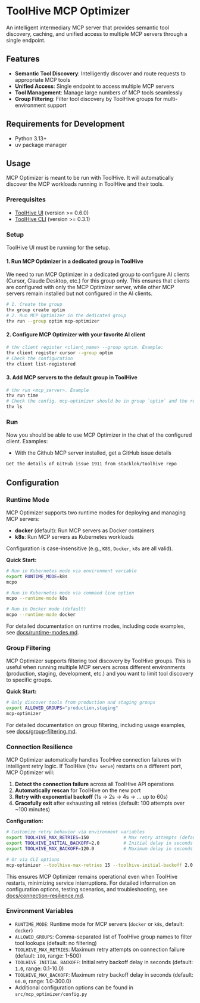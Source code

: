 # ToolHive MCP Optimizer

An intelligent intermediary MCP server that provides semantic tool discovery,
caching, and unified access to multiple MCP servers through a single endpoint.

## Features

- **Semantic Tool Discovery**: Intelligently discover and route requests to
  appropriate MCP tools
- **Unified Access**: Single endpoint to access multiple MCP servers
- **Tool Management**: Manage large numbers of MCP tools seamlessly
- **Group Filtering**: Filter tool discovery by ToolHive groups for
  multi-environment support

## Requirements for Development

- Python 3.13+
- uv package manager

## Usage

MCP Optimizer is meant to be run with ToolHive. It will automatically discover
the MCP workloads running in ToolHive and their tools.

### Prerequisites

- [ToolHive UI](https://docs.stacklok.com/toolhive/tutorials/quickstart-ui#step-1-install-the-toolhive-ui)
  (version >= 0.6.0)
- [ToolHive CLI](https://docs.stacklok.com/toolhive/tutorials/quickstart-cli#step-1-install-toolhive)
  (version >= 0.3.1)

### Setup

ToolHive UI must be running for the setup.

#### 1. Run MCP Optimizer in a dedicated group in ToolHive

We need to run MCP Optimizer in a dedicated group to configure AI clients
(Cursor, Claude Desktop, etc.) for this group only. This ensures that clients
are configured with only the MCP Optimizer server, while other MCP servers
remain installed but not configured in the AI clients.

```bash
# 1. Create the group
thv group create optim
# 2. Run MCP Optimizer in the dedicated group
thv run --group optim mcp-optimizer
```

#### 2. Configure MCP Optimizer with your favorite AI client

```bash
# thv client register <client_name> --group optim. Example:
thv client register cursor --group optim
# Check the configuration
thv client list-registered
```

#### 3. Add MCP servers to the default group in ToolHive

```bash
# thv run <mcp_server>. Example
thv run time
# Check the config. mcp-optimizer should be in group `optim` and the rest in `default`
thv ls
```

### Run

Now you should be able to use MCP Optimizer in the chat of the configured
client. Examples:

- With the Github MCP server installed, get a GitHub issue details

```markdown
Get the details of GitHub issue 1911 from stacklok/toolhive repo
```

## Configuration

### Runtime Mode

MCP Optimizer supports two runtime modes for deploying and managing MCP servers:

- **docker** (default): Run MCP servers as Docker containers
- **k8s**: Run MCP servers as Kubernetes workloads

Configuration is case-insensitive (e.g., `K8S`, `Docker`, `k8s` are all valid).

**Quick Start:**

```bash
# Run in Kubernetes mode via environment variable
export RUNTIME_MODE=k8s
mcpo

# Run in Kubernetes mode via command line option
mcpo --runtime-mode k8s

# Run in Docker mode (default)
mcpo --runtime-mode docker
```

For detailed documentation on runtime modes, including code examples, see
[docs/runtime-modes.md](docs/runtime-modes.md).

### Group Filtering

MCP Optimizer supports filtering tool discovery by ToolHive groups. This is
useful when running multiple MCP servers across different environments
(production, staging, development, etc.) and you want to limit tool discovery to
specific groups.

**Quick Start:**

```bash
# Only discover tools from production and staging groups
export ALLOWED_GROUPS="production,staging"
mcp-optimizer
```

For detailed documentation on group filtering, including usage examples, see
[docs/group-filtering.md](docs/group-filtering.md).

### Connection Resilience

MCP Optimizer automatically handles ToolHive connection failures with
intelligent retry logic. If ToolHive (`thv serve`) restarts on a different port,
MCP Optimizer will:

1. **Detect the connection failure** across all ToolHive API operations
2. **Automatically rescan** for ToolHive on the new port
3. **Retry with exponential backoff** (1s → 2s → 4s → ... up to 60s)
4. **Gracefully exit** after exhausting all retries (default: 100 attempts over
   ~100 minutes)

**Configuration:**

```bash
# Customize retry behavior via environment variables
export TOOLHIVE_MAX_RETRIES=150             # Max retry attempts (default: 100)
export TOOLHIVE_INITIAL_BACKOFF=2.0         # Initial delay in seconds (default: 1.0)
export TOOLHIVE_MAX_BACKOFF=120.0           # Maximum delay in seconds (default: 60.0)

# Or via CLI options
mcp-optimizer --toolhive-max-retries 15 --toolhive-initial-backoff 2.0
```

This ensures MCP Optimizer remains operational even when ToolHive restarts,
minimizing service interruptions. For detailed information on configuration
options, testing scenarios, and troubleshooting, see
[docs/connection-resilience.md](docs/connection-resilience.md).

### Environment Variables

- `RUNTIME_MODE`: Runtime mode for MCP servers (`docker` or `k8s`, default:
  `docker`)
- `ALLOWED_GROUPS`: Comma-separated list of ToolHive group names to filter tool
  lookups (default: no filtering)
- `TOOLHIVE_MAX_RETRIES`: Maximum retry attempts on connection failure (default:
  `100`, range: 1-500)
- `TOOLHIVE_INITIAL_BACKOFF`: Initial retry backoff delay in seconds (default:
  `1.0`, range: 0.1-10.0)
- `TOOLHIVE_MAX_BACKOFF`: Maximum retry backoff delay in seconds (default:
  `60.0`, range: 1.0-300.0)
- Additional configuration options can be found in `src/mcp_optimizer/config.py`
